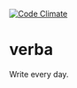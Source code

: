 [![Code Climate](https://codeclimate.com/github/asm-products/verba/badges/gpa.svg)](https://codeclimate.com/github/asm-products/verba)

# verba
Write every day.
